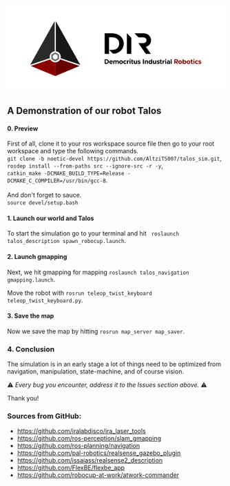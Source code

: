 <img title="D.I.R." alt="Alt text" src="/images/dir_horizontal.png">

## A Demonstration of our robot Talos


#### 0. Preview

First of all, clone it to your ros workspace source file then go to your root workspace and type the following commands.
<br>
```git clone -b noetic-devel https://github.com/AltziTS007/talos_sim.git```,
<br>
```rosdep install --from-paths src --ignore-src -r -y```,
<br>
```catkin_make -DCMAKE_BUILD_TYPE=Release -DCMAKE_C_COMPILER=/usr/bin/gcc-8```.
<br>
<br>
And don't forget to sauce.
<br>
```source devel/setup.bash```

#### 1. Launch our world and Talos

To start the simulation go to your terminal and hit ``` roslaunch talos_description spawn_robocup.launch```.

#### 2. Launch gmapping

Next, we hit gmapping for mapping ```roslaunch talos_navigation gmapping.launch```.

Move the robot with ```rosrun teleop_twist_keyboard teleop_twist_keyboard.py```.

#### 3. Save the map

Now we save the map by hitting ```rosrun map_server map_saver```.


### 4. Conclusion

The simulation is in an early stage a lot of things need to be optimized from navigation, manipulation, state-machine, and of course vision. 


:warning: *Every bug you encounter, address it to the Issues section above.* :warning:

Thank you!


### Sources from GitHub:

- https://github.com/iralabdisco/ira_laser_tools
- https://github.com/ros-perception/slam_gmapping
- https://github.com/ros-planning/navigation
- https://github.com/pal-robotics/realsense_gazebo_plugin
- https://github.com/issaiass/realsense2_description
- https://github.com/FlexBE/flexbe_app
- https://github.com/robocup-at-work/atwork-commander
